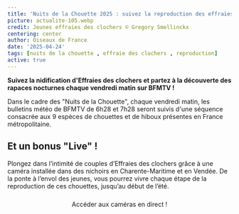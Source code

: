 ```yaml
---
title: 'Nuits de la Chouette 2025 : suivez la reproduction des effraies !'
picture: actualite-105.webp
credit: Jeunes effraies des clochers © Gregory Smellinckx
centering: center
author: Oiseaux de France
date: '2025-04-24'
tags: [nuits de la chouette , effraie des clochers , reproduction]
active: true
---
```


**Suivez la nidification d'Effraies des clochers et partez à la découverte des rapaces nocturnes chaque vendredi matin sur BFMTV !**

Dans le cadre des "Nuits de la Chouette", chaque vendredi matin, les bulletins météo de BFMTV de 6h28 et 7h28 seront suivis d'une séquence consacrée aux 9 espèces de chouettes et de hiboux présentes en France métropolitaine. 

## Et un bonus "Live" !

Plongez dans l’intimité de couples d’Effraies des clochers grâce à une caméra installée dans des nichoirs en Charente-Maritime et en Vendée. De la ponte à l’envol des jeunes, vous pourrez vivre chaque étape de la reproduction de ces chouettes, jusqu’au début de l’été.


<div style="text-align: center; margin-bottom: 20px;">
    <a
        href="https://www.lpo.fr/la-lpo-en-actions/connaissance-des-especes-sauvages/les-nuits-de-la-chouette/suivez-en-direct-la-nidification"
        target="_blank"
        class="PrimaryButton"
        style="display: inline-block; padding: 10px 20px; text-decoration: none; border-radius: 5px;"
    >
        Accéder aux caméras en direct !
    </a>
</div>

